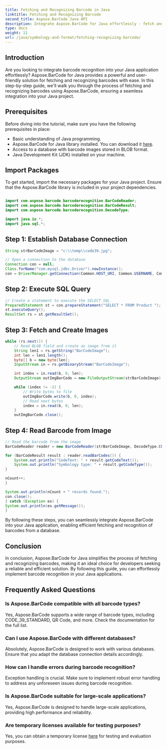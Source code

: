 ```yaml
---
title: Fetching and Recognizing Barcode in Java
linktitle: Fetching and Recognizing Barcode
second_title: Aspose.BarCode Java API
description: Integrate Aspose.BarCode for Java effortlessly - fetch and recognize barcodes from a database. Download now for a seamless barcode integration experience.
type: docs
weight: 11
url: /java/symbology-and-format/fetching-recognizing-barcode/
---
```


## Introduction

Are you looking to integrate barcode recognition into your Java application effortlessly? Aspose.BarCode for Java provides a powerful and user-friendly solution for fetching and recognizing barcodes with ease. In this step-by-step guide, we'll walk you through the process of fetching and recognizing barcodes using Aspose.BarCode, ensuring a seamless integration into your Java project.

## Prerequisites

Before diving into the tutorial, make sure you have the following prerequisites in place:

- Basic understanding of Java programming.
- Aspose.BarCode for Java library installed. You can download it [here](https://releases.aspose.com/barcode/java/).
- Access to a database with barcode images stored in BLOB format.
- Java Development Kit (JDK) installed on your machine.

## Import Packages

To get started, import the necessary packages for your Java project. Ensure that the Aspose.BarCode library is included in your project dependencies.

```java

import com.aspose.barcode.barcoderecognition.BarCodeReader;
import com.aspose.barcode.barcoderecognition.BarCodeResult;
import com.aspose.barcode.barcoderecognition.DecodeType;

import java.io.*;
import java.sql.*;
```

## Step 1: Establish Database Connection

```java
String strBarCodeImage = "c:\\temp\\code39.jpg";

// Open a connection to the database
Connection con = null;
Class.forName("com.mysql.jdbc.Driver").newInstance();
con = DriverManager.getConnection(Common.HOST_URI, Common.USERNAME, Common.PASSWORD);
```

## Step 2: Execute SQL Query

```java
// Create a statement to execute the SELECT SQL
PreparedStatement st = con.prepareStatement("SELECT * FROM Product ");
st.executeQuery();
ResultSet rs = st.getResultSet();
```

## Step 3: Fetch and Create Images

```java
while (rs.next()) {
    // Read BLOB field and create an image from it
    String len1 = rs.getString("BarCodeImage");
    int len = len1.length();
    byte[] b = new byte[len];
    InputStream in = rs.getBinaryStream("BarCodeImage");

    int index = in.read(b, 0, len);
    OutputStream outImgBarCode = new FileOutputStream(strBarCodeImage);

    while (index != -1) {
        // Write bytes to file
        outImgBarCode.write(b, 0, index);
        // Read next bytes
        index = in.read(b, 0, len);
    }
    outImgBarCode.close();
```

## Step 4: Read Barcode from Image

```java
// Read the barcode from the image
BarCodeReader reader = new BarCodeReader(strBarCodeImage, DecodeType.CODE_39_STANDARD);

for (BarCodeResult result : reader.readBarCodes()) {
    System.out.println("CodeText: " + result.getCodeText());
    System.out.println("Symbology type: " + result.getCodeType());
}

nCount++;
}

System.out.println(nCount + " records found.");
con.close();
} catch (Exception ex) {
System.out.println(ex.getMessage());
}
```

By following these steps, you can seamlessly integrate Aspose.BarCode into your Java application, enabling efficient fetching and recognition of barcodes from a database.

## Conclusion

In conclusion, Aspose.BarCode for Java simplifies the process of fetching and recognizing barcodes, making it an ideal choice for developers seeking a reliable and efficient solution. By following this guide, you can effortlessly implement barcode recognition in your Java applications.

## Frequently Asked Questions

### Is Aspose.BarCode compatible with all barcode types?
Yes, Aspose.BarCode supports a wide range of barcode types, including CODE_39_STANDARD, QR Code, and more. Check the documentation for the full list.

### Can I use Aspose.BarCode with different databases?
Absolutely, Aspose.BarCode is designed to work with various databases. Ensure that you adapt the database connection details accordingly.

### How can I handle errors during barcode recognition?
Exception handling is crucial. Make sure to implement robust error handling to address any unforeseen issues during barcode recognition.

### Is Aspose.BarCode suitable for large-scale applications?
Yes, Aspose.BarCode is designed to handle large-scale applications, providing high performance and reliability.

### Are temporary licenses available for testing purposes?
Yes, you can obtain a temporary license [here](https://purchase.aspose.com/temporary-license/) for testing and evaluation purposes.


